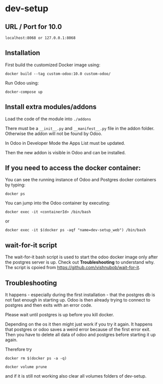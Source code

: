 # dev-setup

## URL / Port for 10.0
    
    localhost:8068 or 127.0.0.1:8068

## Installation

First build the customized Docker image using:

    docker build --tag custom-odoo:10.0 custom-odoo/

Run Odoo using:

    docker-compose up

## Install extra modules/addons

Load the code of the module into `./addons`

There must be a `__init__.py` and `__manifest__.py` file in the addon folder. Otherwise the addon will not be found by Odoo.

In Odoo in Developer Mode the Apps List must be updated. 

Then the new addon is visible in Odoo and can be installed.

## If you need to access the docker container:

You can see the running instance of Odoo and Postgres docker containers by typing:

    docker ps

You can jump into the Odoo container by executing:

    docker exec -it <containerId> /bin/bash

or

    docker exec -it $(docker ps -aqf "name=dev-setup_web") /bin/bash

## wait-for-it script

The wait-for-it bash script is used to start the odoo docker image only after the postgres server is up. Check out **Troubleshooting** to understand why. The script is cpoied from https://github.com/vishnubob/wait-for-it.

## Troubleshooting 

It happens - especially during the first installation - that the postgres db is not fast enough in starting up. Odoo is then already trying to connect to postgres and then exits with an error code.

Please wait until postgres is up before you kill docker.

Depending on the os it then might just work if you try it again.
It happens that postgres or odoo saves a weird error because of the first error exit. Then you have to delete all data of odoo and postgres before starting it up again.

Therefore try

    docker rm $(docker ps -a -q)	

    docker volume prune

and if it is still not working also clear all volumes folders of dev-setup.
